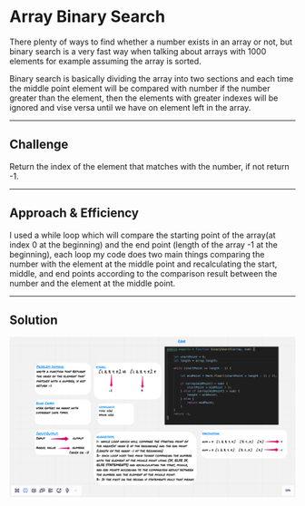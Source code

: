# Array Binary Search

There plenty of ways to find whether a number exists in an array or not, but binary search is a very fast way when talking about arrays with 1000 elements for example assuming the array is sorted.

Binary search is basically dividing the array into two sections and each time the middle point element will be compared with number if the number greater than the element, then the elements with greater indexes will be ignored and vise versa until we have on element left in the array.

<hr>

## Challenge

Return the index of the element that matches with the number, if not return -1.
<hr>

## Approach & Efficiency

I used a while loop which will compare the starting point of the array(at index 0 at the beginning) and the end point (length of the array -1 at the beginning), each loop my code does two main things comparing the number with the element at the middle point and recalculating the start, middle, and end points according to the comparison result between the number and the element at the middle point.

<hr>

## Solution

![Whiteborad](../assets/binary-search.png)